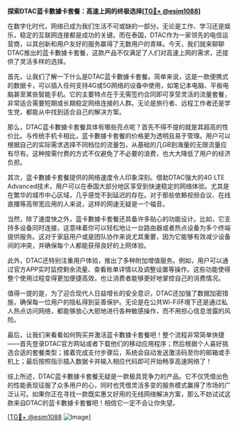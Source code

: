 **探索DTAC蓝卡數據卡套餐：高速上网的终极选择[[TG💪+ @esim1088](https://t.me/s/esim1088)]**

在数字化时代，网络已成为我们生活不可或缺的一部分。无论是工作、学习还是娱乐，稳定的互联网连接都是成功的关键。而在泰国，DTAC作为一家领先的电信运营商，以其创新和用户友好的服务赢得了无数用户的青睐。今天，我们就来聊聊DTAC推出的蓝卡數據卡套餐，这款产品不仅满足了人们对高速上网的需求，还提供了灵活多样的选择。

首先，让我们了解一下什么是DTAC蓝卡數據卡套餐。简单来说，这是一款便携式的数据卡，可以插入任何支持4G或5G网络的设备中使用，如笔记本电脑、平板电脑甚至某些智能手机。它的主要特点在于无需签约合同即可享受灵活的流量套餐，非常适合需要短期或长期稳定网络连接的人群。无论是旅行者、远程工作者还是学生党，都能从中找到适合自己的解决方案。

那么，DTAC蓝卡數據卡套餐具体有哪些亮点呢？首先不得不提的就是其超高的性价比。与传统手机卡相比，蓝卡數據卡套餐的价格更为透明且易于管理。用户可以根据自己的实际需求选择不同档位的流量包，从基础的几GB到海量的无限流量应有尽有。这种按需付费的方式不仅避免了不必要的浪费，也大大降低了用户的经济负担。

其次，蓝卡數據卡套餐提供的网络速度令人印象深刻。借助DTAC强大的4G LTE Advanced技术，用户可以在泰国大部分地区享受到快速稳定的网络体验。尤其是在繁华的城市中心区域，几乎感觉不到延迟的存在。对于那些依赖视频会议、在线直播等高带宽应用的人来说，这样的网速无疑是一个福音。

当然，除了速度快之外，蓝卡數據卡套餐还具备许多贴心的功能设计。比如，它支持多设备同时连接，这意味着你可以轻松地让一台路由器或者热点设备为多个终端提供服务。这对于家庭用户或是团队协作来说尤其重要，因为它能够有效减少设备间的冲突，并确保每个人都能获得良好的上网体验。

此外，DTAC还特别注重用户体验，推出了多种附加增值服务。例如，用户可以通过官方APP实时监控剩余流量、查看账单详情以及调整设置等操作。这些功能使得整个使用过程变得更加便捷高效，也让消费者能够更好地掌控自己的消费情况。

值得一提的是，为了迎合现代人日益增长的安全意识，DTAC还加强了数据加密措施，确保每一位用户的隐私得到妥善保护。无论是在公共Wi-Fi环境下还是通过私人热点访问网络，都能够放心大胆地进行各种敏感操作，而不用担心信息泄露的风险。

最后，让我们来看看如何购买并激活蓝卡數據卡套餐吧！整个流程非常简单快捷——首先登录DTAC官方网站或者下载他们的移动应用程序；然后根据个人喜好挑选合适的套餐类型；接着完成支付步骤后，系统会自动发送激活码至你的邮箱或手机上；最后按照指示插入数据卡并输入相应代码即可开始畅享高速网络了！

综上所述，DTAC蓝卡數據卡套餐无疑是一款极具竞争力的产品。它不仅凭借出色的性能表现征服了众多用户的心，同时也凭借灵活多变的服务模式赢得了市场的广泛认可。如果你正在寻找一款既实惠又好用的无线网络解决方案，那么不妨试试这款来自DTAC的蓝卡數據卡套餐吧！相信它一定不会让你失望。

[[TG💪+ @esim1088](https://t.me/s/esim1088) ![Image](https://i.postimg.cc/4NQfJmqS/Snipaste-2025-05-13-00-14-12.png)]